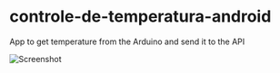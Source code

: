 # controle-de-temperatura-android
App to get temperature from the Arduino and send it to the API

![Screenshot](https://i.imgur.com/tvznG67.png)